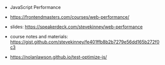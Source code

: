 * JavaScript Performance

* <https://frontendmasters.com/courses/web-performance/>
* slides: <https://speakerdeck.com/stevekinney/web-performance>
* course notes and materials: <https://gist.github.com/stevekinney/fe401ffb8b2b7279e56dd165b272f0c3>
* <https://nolanlawson.github.io/test-optimize-js/>
